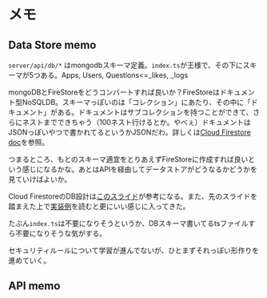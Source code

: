 # メモ

## Data Store memo

`server/api/db/*` はmongodbスキーマ定義。`index.ts`が王様で、その下にスキーマが5つある。Apps, Users, Questions<=_likes, _logs

mongoDBとFireStoreをどうコンバートすれば良いか？FireStoreはドキュメント型NoSQLDB。スキーマっぽいのは「コレクション」にあたり、その中に「ドキュメント」がある。ドキュメントはサブコレクションを持つことができて、さらにネストまでできちゃう（100ネスト行けるとか。やべぇ）ドキュメントはJSONっぽいやつで書かれてるというかJSONだわ。詳しくは[Cloud Firestore doc](https://firebase.google.com/docs/firestore/data-model?hl=ja)を参照。

つまるところ、もとのスキーマ適宜をとりあえずFireStoreに作成すれば良いという感じになるかな。あとはAPIを経由してデータストアがどうなるかどうかを見ていけばよいか。

Cloud FirestoreのDB設計は[このスライド](https://speakerdeck.com/1amageek/firestore-database-design)が参考になる。また、先のスライドを踏まえた上で[実装例](https://medium.com/google-cloud-jp/firestore2-920ac799345c)を読むと更にいい感じに入ってきた。

たぶん`index.ts`は不要になりそうというか、DBスキーマ書いてるtsファイルすら不要になりそうな気がする。

セキュリティルールについて学習が進んでないが、ひとまずそれっぽい形作りを進めていく。

## API memo

